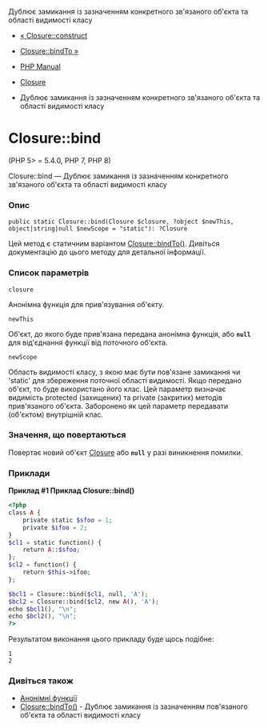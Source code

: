 Дублює замикання із зазначенням конкретного зв'язаного об'єкта та області видимості класу

-   [« Closure::construct](closure.construct.html)
    
-   [Closure::bindTo »](closure.bindto.html)
    
-   [PHP Manual](index.html)
    
-   [Closure](class.closure.html)
    
-   Дублює замикання із зазначенням конкретного зв'язаного об'єкта та області видимості класу
    

# Closure::bind

(PHP 5> = 5.4.0, PHP 7, PHP 8)

Closure::bind — Дублює замикання із зазначенням конкретного зв'язаного об'єкта та області видимості класу

### Опис

```methodsynopsis
public static Closure::bind(Closure $closure, ?object $newThis, object|string|null $newScope = "static"): ?Closure
```

Цей метод є статичним варіантом [Closure::bindTo()](closure.bindto.html). Дивіться документацію до цього методу для детальної інформації.

### Список параметрів

`closure`

Анонімна функція для прив'язування об'єкту.

`newThis`

Об'єкт, до якого буде прив'язана передана анонімна функція, або **`null`** для від'єднання функції від поточного об'єкта.

`newScope`

Область видимості класу, з якою має бути пов'язане замикання чи 'static' для збереження поточної області видимості. Якщо передано об'єкт, то буде використано його клас. Цей параметр визначає видимість protected (захищених) та private (закритих) методів прив'язаного об'єкта. Заборонено як цей параметр передавати (об'єктом) внутрішній клас.

### Значення, що повертаються

Повертає новий об'єкт [Closure](class.closure.html) або **`null`** у разі виникнення помилки.

### Приклади

**Приклад #1 Приклад **Closure::bind()****

```php
<?php
class A {
    private static $sfoo = 1;
    private $ifoo = 2;
}
$cl1 = static function() {
    return A::$sfoo;
};
$cl2 = function() {
    return $this->ifoo;
};

$bcl1 = Closure::bind($cl1, null, 'A');
$bcl2 = Closure::bind($cl2, new A(), 'A');
echo $bcl1(), "\n";
echo $bcl2(), "\n";
?>
```

Результатом виконання цього прикладу буде щось подібне:

```
1
2
```

### Дивіться також

-   [Анонімні функції](functions.anonymous.html)
-   [Closure::bindTo()](closure.bindto.html) - Дублює замикання із зазначенням пов'язаного об'єкта та області видимості класу
